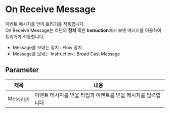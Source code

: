 # On Receive Message

이벤트 메시지를 받아 트리거를 작동합니다.  
On Receive Message는 하단의 **장치** 혹은 **Instuction**에서 보낸 메시지를 이용하여 트리거가 작동합니다.
  - Message를 보내는 장치 : Flow 장치
  - Message를 보내는 Instruction : Broad Cast Message


## Parameter

| **제목**  | **내용**                             |
|---------|------------------------------------|
| Message | 이벤트 메시지를 받을 타입과 이벤트를 받을 메시지를 입력합니다 |